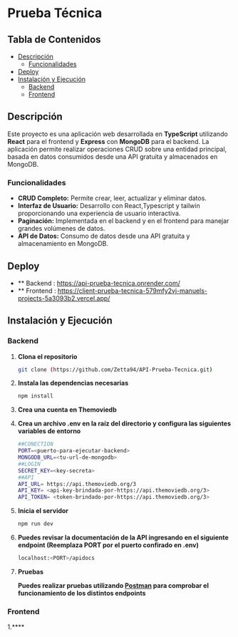 # Prueba Técnica 

## Tabla de Contenidos

- [Descripción](#descripción)
  - [Funcionalidades](#funcionalidades)
- [Deploy](#deploy)
- [Instalación y Ejecución](#instalación-y-ejecución)
  - [Backend](#backend)
  - [Frontend](#frontend)

## Descripción

Este proyecto es una aplicación web desarrollada en **TypeScript** utilizando **React** para el frontend y **Express** con **MongoDB** para el backend. La aplicación permite realizar operaciones CRUD sobre una entidad principal, basada en datos consumidos desde una API gratuita y almacenados en MongoDB. 

### Funcionalidades

- **CRUD Completo:** Permite crear, leer, actualizar y eliminar datos.
- **Interfaz de Usuario:** Desarrollo con React,Typescript y tailwin proporcionando una experiencia de usuario interactiva.
- **Paginación:** Implementada en el backend y en el frontend para manejar grandes volúmenes de datos.
- **API de Datos:** Consumo de datos desde una API gratuita y almacenamiento en MongoDB.

## Deploy

- ** Backend : https://api-prueba-tecnica.onrender.com/
- ** Frontend : https://client-prueba-tecnica-579mfy2vj-manuels-projects-5a3093b2.vercel.app/

## Instalación y Ejecución

### Backend

1. **Clona el repositorio**

   ```bash
   git clone (https://github.com/Zetta94/API-Prueba-Tecnica.git)

2. **Instala las dependencias necesarias**
   
   ```bash
   npm install
   
3. **Crea una cuenta en Themoviedb**
    
    
   
4. **Crea un archivo .env en la raíz del directorio y configura las siguientes variables de entorno**
   
   ```bash
   ##CONECTION
   PORT=<puerto-para-ejecutar-backend>
   MONGODB_URL=<tu-url-de-mongodb>
   ##LOGIN
   SECRET_KEY=<key-secreta>
   ##API
   API_URL= https://api.themoviedb.org/3
   API_KEY= <api-key-brindada-por-https://api.themoviedb.org/3>
   API_TOKEN= <token-brindado-por-https://api.themoviedb.org/3>
   
5. **Inicia el servidor**
   
   ```bash
   npm run dev
   
6. **Puedes revisar la documentación de la API ingresando en el siguiente endpoint (Reemplaza PORT por el puerto confirado en .env)** 
   ```bash
   localhost:<PORT>/apidocs 
   
8. **Pruebas**
 
   **Puedes realizar pruebas utilizando <u>Postman</u> para comprobar el funcionamiento de los distintos endpoints**
    
### Frontend

1.****
   

